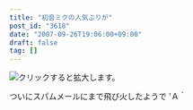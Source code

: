 ```yaml
---
title: "初音ミクの人気ぶりが"
post_id: "3618"
date: "2007-09-26T19:06:00+09:00"
draft: false
tag: []
---
```



![クリックすると拡大します。](/image/mixi/2007/573901138_49_s.jpg)

ついにスパムメールにまで飛び火したようで 'Ａ｀
